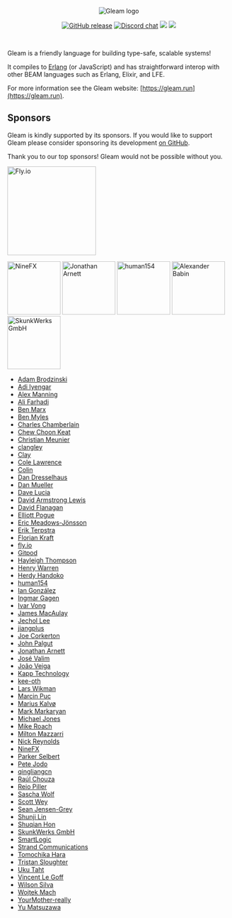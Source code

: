<p align="center">
  <img src="images/gleam-logo-readme.png" alt="Gleam logo">
</p>

<p align="center">
  <a href="https://github.com/gleam-lang/gleam/releases"><img src="https://img.shields.io/github/release/gleam-lang/gleam" alt="GitHub release"></a>
  <a href="https://discord.gg/Fm8Pwmy"><img src="https://img.shields.io/discord/768594524158427167?color=blue" alt="Discord chat"></a>
  <a><img src="https://github.com/gleam-lang/gleam/workflows/ci/badge.svg?branch=main"></a>
  <a href="https://gitpod.io/#https://github.com/gleam-lang/gleam"><img src="https://img.shields.io/badge/Gitpod-ready--to--code-blue?logo=gitpod"></a>
</p>


<!-- A spacer -->
<div>&nbsp;</div>

Gleam is a friendly language for building type-safe, scalable systems!

It compiles to [Erlang](http://www.erlang.org/) (or JavaScript) and has straightforward interop
with other BEAM languages such as Erlang, Elixir, and LFE.

For more information see the Gleam website: [https://gleam.run](https://gleam.run).

## Sponsors

Gleam is kindly supported by its sponsors. If you would like to support Gleam
please consider sponsoring its development [on GitHub](https://github.com/sponsors/lpil).

Thank you to our top sponsors! Gleam would not be possible without you.

<p>
  <a href="https://fly.io/"><img width=200 src="https://gleam.run/images/sponsors/flyio.png" alt="Fly.io"></a>
</p>

<p>
  <a href="http://www.ninefx.com"><img width=120 src="https://gleam.run/images/sponsors/nine-fx.png" alt="NineFX"></a>
  <a href="https://github.com/J3RN"><img width=120 src="https://avatars.githubusercontent.com/u/2058614?v=4" alt="Jonathan Arnett"></a>
  <a href="https://github.com/human154"><img width=120 src="https://avatars.githubusercontent.com/u/46430360?v=4" alt="human154"></a>
  <a href="https://github.com/hypno2000"><img width=120 src="https://avatars.githubusercontent.com/u/417241?s=460&v=4" alt="Alexander Babin"></a>
  <a href="https://skunkwerks.at/"><img width=120 src="https://avatars.githubusercontent.com/u/6563319?s=200&v=4" alt="SkunkWerks GmbH"></a>
</p>

<!-- Below this line this file is autogenerated -->

 - [Adam Brodzinski](https://github.com/AdamBrodzinski)
 - [Adi Iyengar](https://github.com/thebugcatcher)
 - [Alex Manning](https://github.com/rawhat)
 - [Ali Farhadi](https://github.com/farhadi)
 - [Ben Marx](https://github.com/bgmarx)
 - [Ben Myles](https://github.com/benmyles)
 - [Charles Chamberlain](https://github.com/charlesetc)
 - [Chew Choon Keat](https://github.com/choonkeat)
 - [Christian Meunier](https://github.com/tlvenn)
 - [clangley](https://github.com/clangley)
 - [Clay](https://github.com/connorlay)
 - [Cole Lawrence](https://github.com/colelawrence)
 - [Colin](https://github.com/insanitybit)
 - [Dan Dresselhaus](https://github.com/ddresselhaus)
 - [Dan Mueller](https://github.com/unthought)
 - [Dave Lucia](https://github.com/davydog187)
 - [David Armstrong Lewis](https://github.com/davidarmstronglewis)
 - [David Flanagan](https://github.com/rawkode)
 - [Elliott Pogue](https://github.com/epogue)
 - [Eric Meadows-Jönsson](https://github.com/ericmj)
 - [Erik Terpstra](https://github.com/eterps)
 - [Florian Kraft](https://github.com/floriank)
 - [fly.io](https://github.com/superfly)
 - [Gitpod](https://github.com/gitpod-io)
 - [Hayleigh Thompson](https://github.com/hayleigh-dot-dev)
 - [Henry Warren](https://github.com/henrysdev)
 - [Herdy Handoko](https://github.com/hhandoko)
 - [human154](https://github.com/human154)
 - [Ian González](https://github.com/Ian-GL)
 - [Ingmar Gagen](https://github.com/igagen)
 - [Ivar Vong](https://github.com/ivarvong)
 - [James MacAulay](https://github.com/jamesmacaulay)
 - [Jechol Lee](https://github.com/jechol)
 - [jiangplus](https://github.com/jiangplus)
 - [Joe Corkerton](https://github.com/joecorkerton)
 - [John Palgut](https://github.com/Jwsonic)
 - [Jonathan Arnett](https://github.com/J3RN)
 - [José Valim](https://github.com/josevalim)
 - [João Veiga](https://github.com/jveiga)
 - [Kapp Technology](https://github.com/kapp-technology)
 - [kee-oth](https://github.com/kee-oth)
 - [Lars Wikman](https://github.com/lawik)
 - [Marcin Puc](https://github.com/tranzystorek-io)
 - [Marius Kalvø](https://github.com/mariuskalvo)
 - [Mark Markaryan](https://github.com/markmark206)
 - [Michael Jones](https://github.com/michaeljones)
 - [Mike Roach](https://github.com/mroach)
 - [Milton Mazzarri](https://github.com/milmazz)
 - [Nick Reynolds](https://github.com/ndreynolds)
 - [NineFX](http://www.ninefx.com)
 - [Parker Selbert](https://github.com/sorentwo)
 - [Pete Jodo](https://github.com/petejodo)
 - [qingliangcn](https://github.com/qingliangcn)
 - [Raúl Chouza ](https://github.com/chouzar)
 - [Reio Piller](https://github.com/hypno2000)
 - [Sascha Wolf](https://github.com/sascha-wolf)
 - [Scott Wey](https://github.com/scottwey)
 - [Sean Jensen-Grey](https://github.com/seanjensengrey)
 - [Shunji Lin](https://github.com/shunjilin)
 - [Shuqian Hon](https://github.com/honsq90)
 - [SkunkWerks GmbH](https://skunkwerks.at/)
 - [SmartLogic](https://github.com/smartlogic)
 - [Strand Communications](https://github.com/strandcom)
 - [Tomochika Hara](https://github.com/thara)
 - [Tristan Sloughter](https://github.com/tsloughter)
 - [Uku Taht](https://github.com/ukutaht)
 - [Vincent Le Goff](https://github.com/vincent-lg)
 - [Wilson Silva](https://github.com/wilsonsilva)
 - [Wojtek Mach](https://github.com/wojtekmach)
 - [YourMother-really](https://github.com/YourMother-really)
 - [Yu Matsuzawa](https://github.com/ymtszw)

